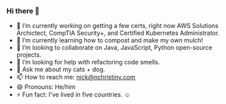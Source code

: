 <a rel="me" href="https://infosec.exchange/@chileannick"></a>
### Hi there 👋

- 🔭 I’m currently working on getting a few certs, right now AWS Solutions Archictect, CompTIA Security+, and Certified Kubernetes Administrator.
- 🌱 I’m currently learning how to compost and make my own mulch! 
- 👯 I’m looking to collaborate on Java, JavaScript, Python open-source projects. 
- 🤔 I’m looking for help with refactoring code smells.
- 💬 Ask me about my cats + dog. 
- 📫 How to reach me: nick@nchristiny.com
- 😄 Pronouns: He/him
- ⚡ Fun fact: I've lived in five countries. :relaxed:
